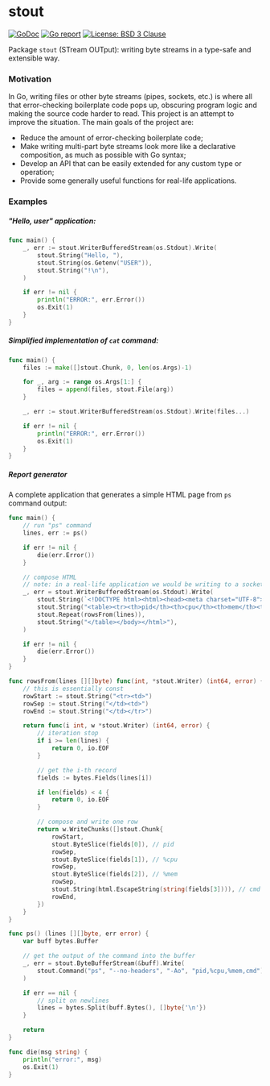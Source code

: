 # stout

[![GoDoc](https://godoc.org/github.com/maxim2266/stout?status.svg)](https://godoc.org/github.com/maxim2266/stout)
[![Go report](http://goreportcard.com/badge/maxim2266/stout)](http://goreportcard.com/report/maxim2266/stout)
[![License: BSD 3 Clause](https://img.shields.io/badge/License-BSD_3--Clause-yellow.svg)](https://opensource.org/licenses/BSD-3-Clause)

Package `stout` (STream OUTput): writing byte streams in a type-safe and extensible way.

### Motivation
In Go, writing files or other byte streams (pipes, sockets, etc.) is where all that error-checking
boilerplate code pops up, obscuring program logic and making the source code harder to read.
This project is an attempt to improve the situation. The main goals of the project are:
* Reduce the amount of error-checking boilerplate code;
* Make writing multi-part byte streams look more like a declarative composition, as much as possible with Go syntax;
* Develop an API that can be easily extended for any custom type or operation;
* Provide some generally useful functions for real-life applications.

### Examples

##### "Hello, user" application:
```Go
func main() {
	_, err := stout.WriterBufferedStream(os.Stdout).Write(
		stout.String("Hello, "),
		stout.String(os.Getenv("USER")),
		stout.String("!\n"),
	)

	if err != nil {
		println("ERROR:", err.Error())
		os.Exit(1)
	}
}
```

##### Simplified implementation of `cat` command:
```Go
func main() {
	files := make([]stout.Chunk, 0, len(os.Args)-1)

	for _, arg := range os.Args[1:] {
		files = append(files, stout.File(arg))
	}

	_, err := stout.WriterBufferedStream(os.Stdout).Write(files...)

	if err != nil {
		println("ERROR:", err.Error())
		os.Exit(1)
	}
}
```

##### Report generator
A complete application that generates a simple HTML page from `ps` command output:
```go
func main() {
	// run "ps" command
	lines, err := ps()

	if err != nil {
		die(err.Error())
	}

	// compose HTML
	// note: in a real-life application we would be writing to a socket instead of stdout
	_, err = stout.WriterBufferedStream(os.Stdout).Write(
		stout.String(`<!DOCTYPE html><html><head><meta charset="UTF-8"></head><body>`),
		stout.String("<table><tr><th>pid</th><th>cpu</th><th>mem</th><th>cmd</th>"),
		stout.Repeat(rowsFrom(lines)),
		stout.String("</table></body></html>"),
	)

	if err != nil {
		die(err.Error())
	}
}

func rowsFrom(lines [][]byte) func(int, *stout.Writer) (int64, error) {
	// this is essentially const
	rowStart := stout.String("<tr><td>")
	rowSep := stout.String("</td><td>")
	rowEnd := stout.String("</td></tr>")

	return func(i int, w *stout.Writer) (int64, error) {
		// iteration stop
		if i >= len(lines) {
			return 0, io.EOF
		}

		// get the i-th record
		fields := bytes.Fields(lines[i])

		if len(fields) < 4 {
			return 0, io.EOF
		}

		// compose and write one row
		return w.WriteChunks([]stout.Chunk{
			rowStart,
			stout.ByteSlice(fields[0]), // pid
			rowSep,
			stout.ByteSlice(fields[1]), // %cpu
			rowSep,
			stout.ByteSlice(fields[2]), // %mem
			rowSep,
			stout.String(html.EscapeString(string(fields[3]))), // cmd
			rowEnd,
		})
	}
}

func ps() (lines [][]byte, err error) {
	var buff bytes.Buffer

	// get the output of the command into the buffer
	_, err = stout.ByteBufferStream(&buff).Write(
		stout.Command("ps", "--no-headers", "-Ao", "pid,%cpu,%mem,cmd"),
	)

	if err == nil {
		// split on newlines
		lines = bytes.Split(buff.Bytes(), []byte{'\n'})
	}

	return
}

func die(msg string) {
	println("error:", msg)
	os.Exit(1)
}
```
